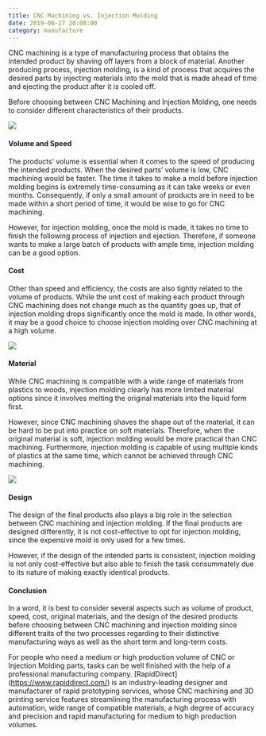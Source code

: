 ```yaml
---
title: CNC Machining vs. Injection Molding
date: 2019-06-27 20:08:00
category: manufacture
---
```


CNC machining is a type of manufacturing process that obtains the intended product by shaving off layers from a block of material. Another producing process, injection molding, is a kind of process that acquires the desired parts by injecting materials into the mold that is made ahead of time and ejecting the product after it is cooled off. 

Before choosing between CNC Machining and Injection Molding, one needs to consider different characteristics of their products.

![](/img/1.jpg)

#### Volume and Speed

The products’ volume is essential when it comes to the speed of producing the intended products. When the desired parts’ volume is low, CNC machining would be faster. The time it takes to make a mold before injection molding begins is extremely time-consuming as it can take weeks or even months. Consequently, if only a small amount of products are in need to be made within a short period of time, it would be wise to go for CNC machining. 

However, for injection molding, once the mold is made, it takes no time to finish the following process of injection and ejection. Therefore, if someone wants to make a large batch of products with ample time, injection molding can be a good option.

<!-- more -->

#### Cost

Other than speed and efficiency, the costs are also tightly related to the volume of products. While the unit cost of making each product through CNC machining does not change much as the quantity goes up, that of injection molding drops significantly once the mold is made. In other words, it may be a good choice to choose injection molding over CNC machining at a high volume.

![](/img/2.jpg)

#### Material

While CNC machining is compatible with a wide range of materials from plastics to woods, injection molding clearly has more limited material options since it involves melting the original materials into the liquid form first. 

However, since CNC machining shaves the shape out of the material, it can be hard to be put into practice on soft materials. Therefore, when the original material is soft, injection molding would be more practical than CNC machining. Furthermore, injection molding is capable of using multiple kinds of plastics at the same time, which cannot be achieved through CNC machining.

![](/img/3.jpg)

#### Design

The design of the final products also plays a big role in the selection between CNC machining and injection molding. If the final products are designed differently, it is not cost-effective to opt for injection molding, since the expensive mold is only used for a few times. 

However, if the design of the intended parts is consistent, injection molding is not only cost-effective but also able to finish the task consummately due to its nature of making exactly identical products.

#### Conclusion

In a word, it is best to consider several aspects such as volume of product, speed, cost, original materials, and the design of the desired products before choosing between CNC machining and injection molding since different traits of the two processes regarding to their distinctive manufacturing ways as well as the short term and long-term costs.

For people who need a medium or high production volume of CNC or Injection Molding parts, tasks can be well finished with the help of a professional manufacturing company. [RapidDirect] (https://www.rapiddirect.com/) is an industry-leading designer and manufacturer of rapid prototyping services, whose CNC machining and 3D printing service features streamlining the manufacturing process with automation, wide range of compatible materials, a high degree of accuracy and precision and rapid manufacturing for medium to high production volumes.

